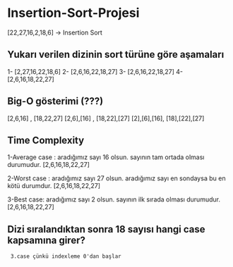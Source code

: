 # Insertion-Sort-Projesi

[22,27,16,2,18,6] -> Insertion Sort

## Yukarı verilen dizinin sort türüne göre aşamaları
 1- [2,27,16,22,18,6]
 2- [2,6,16,22,18,27]
 3- [2,6,16,22,18,27]
 4- [2,6,16,18,22,27]

## Big-O gösterimi (???)
[2,6,16] , [18,22,27]
[2,6],[16] , [18,22],[27]
[2],[6],[16], [18],[22],[27]

 ## Time Complexity
 1-Average case : aradığımız sayı 16 olsun. sayının tam ortada olması durumudur.
     [2,6,16,18,22,27]
     
 2-Worst case : aradığımız sayı 27 olsun. aradığımız sayı en sondaysa bu en kötü durumdur.
     [2,6,16,18,22,27]
     
 3-Best case: aradığımız sayı 2 olsun. sayının ilk sırada olması durumudur.
     [2,6,16,18,22,27]
     
 ## Dizi sıralandıktan sonra 18 sayısı hangi case kapsamına girer? 
     3.case çünkü indexleme 0'dan başlar
